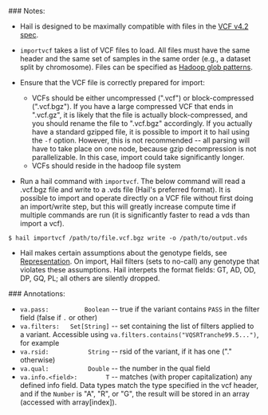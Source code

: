 <div class="cmdhead"></div>

<div class="description"></div>

<div class="synopsis"></div>

<div class="options"></div>

<div class="cmdsubsection">
### Notes:

 - Hail is designed to be maximally compatible with files in the [VCF v4.2 spec](https://samtools.github.io/hts-specs/VCFv4.2.pdf).

 - `importvcf` takes a list of VCF files to load.  All files must have the same header and the same set of samples in the same order (e.g., a dataset split by chromosome).  Files can be specified as [Hadoop glob patterns](#hadoopglob).
 
 - Ensure that the VCF file is correctly prepared for import:
   - VCFs should be either uncompressed (".vcf") or block-compressed (".vcf.bgz").  If you have a large compressed VCF that ends in ".vcf.gz", it is likely that the file is actually block-compressed, and you should rename the file to ".vcf.bgz" accordingly.  If you actually have a standard gzipped file, it is possible to import it to hail using the `-f` option.  However, this is not recommended -- all parsing will have to take place on one node, because gzip decompression is not parallelizable.  In this case, import could take significantly longer.
   - VCFs should reside in the hadoop file system
 - Run a hail command with `importvcf`.  The below command will read a .vcf.bgz file and write to a .vds file (Hail's preferred format).  It is possible to import and operate directly on a VCF file without first doing an import/write step, but this will greatly increase compute time if multiple commands are run (it is significantly faster to read a vds than import a vcf).
``` 
$ hail importvcf /path/to/file.vcf.bgz write -o /path/to/output.vds
```

 - Hail makes certain assumptions about the genotype fields, see [Representation](#Representation).  On import, Hail filters (sets to no-call) any genotype that violates these assumptions.  Hail interpets the format fields: GT, AD, OD, DP, GQ, PL; all others are silently dropped.

</div>


<div class="cmdsubsection">
### <a name="importvcf_annotations"></a>Annotations:

 - `va.pass:          Boolean` -- true if the variant contains `PASS` in the filter field (false if `.` or other)
 - `va.filters:   Set[String]` -- set containing the list of filters applied to a variant.  Accessible using `va.filters.contains("VQSRTranche99.5...")`, for example
 - `va.rsid:           String` -- rsid of the variant, if it has one ("." otherwise)
 - `va.qual:           Double` -- the number in the qual field
 - `va.info.<field>:        T` -- matches (with proper capitalization) any defined info field.  Data types match the type specified in the vcf header, and if the `Number` is "A", "R", or "G", the result will be stored in an array (accessed with array\[index\]).
</div>

